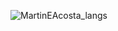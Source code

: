 ![MartinEAcosta_langs](https://github.com/user-attachments/assets/877bd7a7-1a58-4a30-b170-c913472c1b61)
